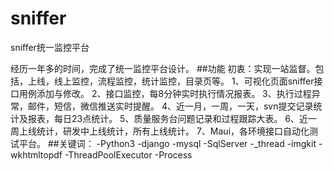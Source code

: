 # sniffer
sniffer统一监控平台

经历一年多的时间，完成了统一监控平台设计。
##功能
初衷：实现一站监督。包括，上线，线上监控，流程监控，统计监控，目录页等。
1、可视化页面sniffer接口用例添加与修改。
2、接口监控，每8分钟实时执行情况报表。
3、执行过程异常，邮件，短信，微信推送实时提醒。
4、近一月，一周，一天，svn提交记录统计及报表，每日23点统计。
5、质量服务台问题记录和过程跟踪大表。
6、近一周上线统计，研发中上线统计，所有上线统计。
7、Maui，各环境接口自动化测试平台。
##关键词：
-Python3 
-django 
-mysql 
-SqlServer 
-_thread 
-imgkit 
-wkhtmltopdf 
-ThreadPoolExecutor 
-Process 
